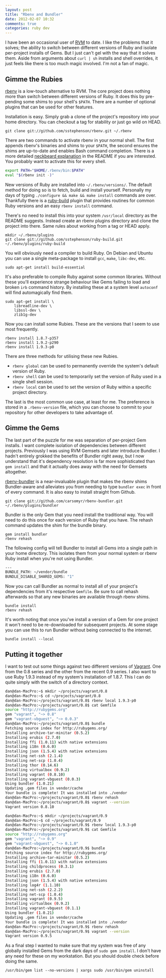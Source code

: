 ```yaml
---
layout: post
title: "Rbenv and Bundler"
date: 2012-02-07 10:32
comments: true
categories: ruby dev
---
```


I have been an occasional user of [RVM](http://beginrescueend.com/) to date. I like the problems that it solves; the ability to switch between different versions of Ruby and isolate per-project installs of Gems. But I just can't gel with the way that it solves them. Aside from arguments about `curl | sh` installs and shell overrides, it just feels like there is too much magic involved. I'm not a fan of magic.

## Gimme the Rubies

[rbenv](https://github.com/sstephenson/rbenv) is a low-touch alternative to RVM. The core project does nothing more than switch between different versions of Ruby. It does this by pre-pending some shims to your shell's `$PATH`. There are a number of optional plugins that can be used for other features.

Installation is easy. Simply grab a clone of the project's repository into your home directory. You can checkout a tag for stability or just go wild on HEAD.

    git clone git://github.com/sstephenson/rbenv.git ~/.rbenv

There are two commands to activate rbenv in your normal shell. The first appends rbenv's binaries and shims to your `$PATH`, the second ensures the shims are up-to-date and enables Bash command completion. There is a more detailed [neckbeard explanation](https://github.com/sstephenson/rbenv#section_2.3) in the README if you are interested. You probably want to activate this for every shell.

``` sh ~/.profile
export PATH="$HOME/.rbenv/bin:$PATH"
eval "$(rbenv init -)"
```

New versions of Ruby are installed into `~/.rbenv/versions/`. The default method for doing so is to fetch, build and install yourself. Personally my days of typing `./configure && make && make install` commands are over. Thankfully there is a [ruby-build](https://github.com/sstephenson/ruby-build) plugin that provides routines for common Ruby versions and an easy `rbenv install` command.

There's no need to install this into your system `/usr/local` directory as the README suggests. Instead create an rbenv plugins directory and clone the project into there. Same rules about working from a tag or HEAD apply.

    mkdir ~/.rbenv/plugins
    git clone git://github.com/sstephenson/ruby-build.git ~/.rbenv/plugins/ruby-build

You will obviously need a compiler to build Ruby. On Debian and Ubuntu you can use a single meta-package to install `gcc`, `make`, `libc-dev`, etc.

    sudo apt-get install build-essential

It's also preferable to compile Ruby against some common libraries. Without these you'll experience strange behaviour like Gems failing to load and broken `irb` command history. By installing these at a system level `autoconf` will find automagically find them.

    sudo apt-get install \
        libreadline-dev \
        libssl-dev \
        zlib1g-dev

Now you can install some Rubies. These are the versions that I seem to use most frequently.

    rbenv install 1.8.7-p357
    rbenv install 1.9.2-p290
    rbenv install 1.9.3-p0

There are three methods for utilising these new Rubies.

 * `rbenv global` can be used to permanently override the system's default version of Ruby.
 * `rbenv shell` can be used to temporarily set the version of Ruby used in a single shell session.
 * `rbenv local` can be used to set the version of Ruby within a specific project directory.

The last is the most common use case, at least for me. The preference is stored in a `.rbenv-version` file, which you can choose to commit to your repository for other developers to take advantage of.

## Gimme the Gems

The last part of the puzzle for me was separation of per-project Gem installs. I want complete isolation of dependencies between different projects. Previously I was using RVM Gemsets and later introduce Bundler. I hadn't entirely grokked the benefits of Bundler right away, but I now understand that it's dependency resolution is far more sophisticated than `gem install` and that it actually does away with the need for Gemsets altogether.

[rbenv-bundler](https://github.com/carsomyr/rbenv-bundler) is a near-invaluable plugin that makes the rbenv shims Bundler-aware and alleviates you from needing to type `bundler exec` in front of every command. It is also easy to install straight from Github.

    git clone git://github.com/carsomyr/rbenv-bundler.git ~/.rbenv/plugins/bundler

Bundler is the only Gem that you need install the traditional way. You will need to do this once for each version of Ruby that you have. The rehash command updates the shim for the bundle binary.

    gem install bundler
    rbenv rehash

The following config will tell Bundler to install all Gems into a single
path in your home directory. This isolates them from your normal system or
rbenv Ruby install when you're not using Bundler.

``` sh ~/.bundle/config
---
BUNDLE_PATH: ~/vendor/bundle
BUNDLE_DISABLE_SHARED_GEMS: "1"
```

Now you can call Bundler as normal to install all of your project's dependencies from it's respective `Gemfile`. Be sure to call rehash afterwards so that any new binaries are available through rbenv shims.

    bundle install
    rbenv rehash

It's worth noting that once you've install a version of a Gem for one
project it won't need to be re-downloaded for subsequent projects. At some
stage you can use this to run Bundler without being connected to the
internet.

    bundle install --local

## Putting it together

I want to test out some things against two different versions of [Vagrant](http://vagrantup.com). One from the 0.8 series and the other from the recent 0.9 series. I also want to use Ruby 1.9.3 instead of my system's installation of 1.8.7. This I can do quite simply with the switch of a directory context.

``` sh Vagrant 0.8.10 and Vbguest 0.0.3
dan@dan-MacPro:~$ mkdir ~/projects/vagrant/0.8
dan@dan-MacPro:~$ cd ~/projects/vagrant/0.8
dan@dan-MacPro:~/projects/vagrant/0.8$ rbenv local 1.9.3-p0
dan@dan-MacPro:~/projects/vagrant/0.8$ cat Gemfile
source "http://rubygems.org"
gem "vagrant", "~> 0.8"
gem "vagrant-vbguest", "~> 0.0.3"
dan@dan-MacPro:~/projects/vagrant/0.8$ bundle
Fetching source index for http://rubygems.org/
Installing archive-tar-minitar (0.5.2) 
Installing erubis (2.7.0) 
Installing ffi (1.0.11) with native extensions 
Installing i18n (0.6.0) 
Installing json (1.5.4) with native extensions 
Installing net-ssh (2.1.4) 
Installing net-scp (1.0.4) 
Installing thor (0.14.6) 
Installing virtualbox (0.9.2) 
Installing vagrant (0.8.10) 
Installing vagrant-vbguest (0.0.3) 
Using bundler (1.0.21) 
Updating .gem files in vendor/cache
Your bundle is complete! It was installed into ./vendor
dan@dan-MacPro:~/projects/vagrant/0.8$ rbenv rehash
dan@dan-MacPro:~/projects/vagrant/0.8$ vagrant --version
Vagrant version 0.8.10
```

``` sh Vagrant 0.9.5 and Vbguest 0.1.0
dan@dan-MacPro:~$ mkdir ~/projects/vagrant/0.9
dan@dan-MacPro:~$ cd ~/projects/vagrant/0.9
dan@dan-MacPro:~/projects/vagrant/0.9$ rbenv local 1.9.3-p0
dan@dan-MacPro:~/projects/vagrant/0.9$ cat Gemfile 
source "http://rubygems.org"
gem "vagrant", "~> 0.9"
gem "vagrant-vbguest", "~> 0.1.0"
dan@dan-MacPro:~/projects/vagrant/0.9$ bundle
Fetching source index for http://rubygems.org/
Installing archive-tar-minitar (0.5.2) 
Installing ffi (1.0.11) with native extensions 
Installing childprocess (0.3.1) 
Installing erubis (2.7.0) 
Installing i18n (0.6.0) 
Installing json (1.5.4) with native extensions 
Installing log4r (1.1.10) 
Installing net-ssh (2.2.2) 
Installing net-scp (1.0.4) 
Installing vagrant (0.9.5) 
Installing virtualbox (0.9.2) 
Installing vagrant-vbguest (0.1.1) 
Using bundler (1.0.21) 
Updating .gem files in vendor/cache
Your bundle is complete! It was installed into ./vendor
dan@dan-MacPro:~/projects/vagrant/0.9$ rbenv rehash
dan@dan-MacPro:~/projects/vagrant/0.9$ vagrant --version
Vagrant version 0.9.5
```

As a final step I wanted to make sure that my system was free of any globally installed Gems from the dark days of `sudo gem install`. I don't have any need for these on my workstation. But you should double check before doing the same.

    /usr/bin/gem list --no-versions | xargs sudo /usr/bin/gem uninstall
